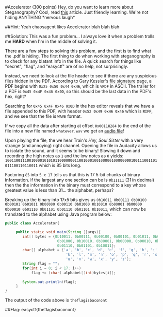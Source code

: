 #Accelerator (300 points)
Hey, do you want to learn more about Steganography? Cool, read [this](https://www.easyctf.com/static/problems/accel/steg.pdf) article. Just friendly learning. We're not hiding ANYTHING \*nervous laugh\*

##Hint:
Yeah chaosagent likes Accelerator blah blah blah

##Solution:
This was a fun problem... I always love it when a problem trolls me **HARD** when I'm in the middle of solving it.

There are a few steps to solving this problem, and the first is to find what the .pdf is hiding. The first thing to do when working with steganography is to check for any blatant info in the file. A quick search for things like "secret", "flag", and "easyctf" are of no help, not surprisingly.

Instead, we need to look at the file header to see if there are any suspicious files hidden in the PDF. According to Gary Kessler's [file signature](http://www.garykessler.net/library/file_sigs.html) page, a PDF begins with `0x25 0x50 0x44 0x46`, which is `%PDF` in ASCII. The trailer for a PDF is `0x45 0x4F 0x46 0x0D`, so this should be the last data in the PDF's hex, right?  

Searching for `0x45 0x4F 0x46 0x0D` in the hex editor reveals that we have a file appended to this PDF, with header `0x52 0x49 0x46 0x46` which is `RIFF`, and we see that the file is `WAVE` format.

If we copy all the data after starting at offset `0x00118284` to the end of the file into a new file named `whatever.wav` we get an [audio file](https://github.com/ztaylor54/CTF/blob/master/EasyCTF%202015/soul_sister.wav)!

Upon playing the file, the we hear Train's *Hey, Soul Sister* with a very strange (and annoying) right channel. Opening the file in Audacity allows us to isolate the sound, and it seems to be binary! Slowing it down and recording the high notes as `1` and the low notes as `0` yields:
`1001100111001000010101011000000011001000100100000100000000100111001101011100110110011`
which is 85 bits long.

Factoring `85` into `5 x 17` tells us that this is 17 5-bit chunks of binary information. If the largest any one section can be is `0b11111` (31 in decimal) then the the information in the binary must correspond to a key whose greatest value is less than 31... the alphabet, perhaps?

Breaking up the binary into 17x5 bits gives us `0b10011 0b00111 0b00100 0b00101 0b01011 0b00000 0b00110 0b01000 0b10010 0b00001 0b00000 0b00010 0b01110 0b01101 0b01110 0b01101 0b10011`, which can now be translated to the alphabet using Java program below:
```java
public class Accelerator{

     public static void main(String []args){
        int[] bytes = {0b10011, 0b00111, 0b00100, 0b00101, 0b01011, 0b00000, 0b00110,
                        0b01000, 0b10010, 0b00001, 0b00000, 0b00010, 0b01110, 0b01101,
                        0b01110, 0b01101, 0b10011};
        char[] alphabet = {'a', 'b', 'c', 'd', 'e', 'f', 'g', 'h', 'i', 'j',
                            'k', 'l', 'm', 'n', 'o', 'p', 'q', 'r', 's', 't',
                            'u', 'v', 'w', 'x', 'y', 'z'};
        String flag = "";
        for(int i = 0; i < 17; i++)
            flag += (char) alphabet[(int)bytes[i]];
            
        System.out.println(flag);
     }
}
```
The output of the code above is `theflagisbaconont`

##Flag: easyctf{theflagisbaconont}
